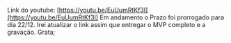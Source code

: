 Link do youtube: [https://youtu.be/EuUumRtKf3I](https://youtu.be/EuUumRtKf3I)
Em andamento o Prazo foi prorrogado para dia 22/12. Irei atualizar o link assim que entregar o MVP completo e a gravação. Grata;